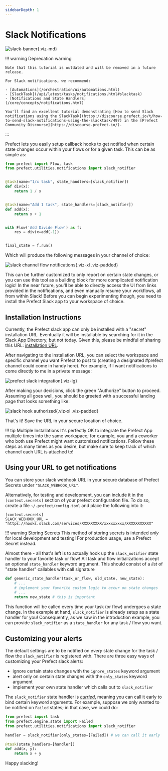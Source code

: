 ```yaml
---
sidebarDepth: 1
---
```


# Slack Notifications

![slack-banner](https://uploads-ssl.webflow.com/5ba446b0e783e26d5a2f2382/5bc4f20bd534b99be66f24aa_slack.png){.viz-md}

!!! warning Deprecation warning

    Note that this tutorial is outdated and will be removed in a future release.

    For Slack notifications, we recommend:

    - [Automations](/orchestration/ui/automations.html)
    - [SlackTask](/api/latest/tasks/notifications.html#slacktask)
    - [Notifications and State Handlers](/core/concepts/notifications.html)

    You'll find an excellent tutorial demonstrating [How to send Slack notifications using the SlackTask](https://discourse.prefect.io/t/how-to-send-slack-notifications-using-the-slacktask/497) in the [Prefect Community Discourse](https://discourse.prefect.io/).

:::

Prefect lets you easily setup callback hooks to get notified when certain state changes occur within your flows or for a given task.
This can be as simple as:

```python
from prefect import Flow, task
from prefect.utilities.notifications import slack_notifier


@task(name="1/x task", state_handlers=[slack_notifier])
def div(x):
    return 1 / x


@task(name="Add 1 task", state_handlers=[slack_notifier])
def add(x):
    return x + 1


with Flow('Add Divide Flow') as f:
    res = div(x=add(-1))


final_state = f.run()
```

Which will produce the following messages in your channel of choice:

![slack channel flow notifications](/example_slack.png){.viz-xl .viz-padded}

This can be further customized to only report on certain state changes, or you can use this tool as a building block for more complicated notification logic!
In the near future, you'll be able to directly access the UI from links provided in the notifications, and even manually resume your workflows, all from within Slack!
Before you can begin experimenting though, you need to install the Prefect Slack app to your workspace of choice.

## Installation Instructions

Currently, the Prefect slack app can only be installed with a "secret" installation URL. Eventually it will be installable by searching for it in the Slack App Directory, but not today. Given this, please be mindful of sharing this URL: [installation URL](https://prefect-slack.appspot.com).

After navigating to the installation URL, you can select the workspace and specific channel you want Prefect to post to (creating a designated #prefect channel could come in handy here). For example, if I want notifications to come directly to me in a private message:

![prefect slack integration](/slack_page1.png){.viz-lg}

After making your decisions, click the green "Authorize" button to proceed. Assuming all goes well, you should be greeted with a successful landing page that looks something like:

![slack hook authorized](/slack_page2.png){.viz-xl .viz-padded}

That's it! Save the URL in your secure location of choice.

!!! tip Multiple Installations
    It's perfectly OK to integrate the Prefect App multiple times into the same workspace; for example, you and a coworker who both use Prefect might want customized notifications. Follow these steps as many times as you desire, but make sure to keep track of which channel each URL is attached to!

## Using your URL to get notifications

You can store your slack webhook URL in your secure database of Prefect Secrets under `"SLACK_WEBHOOK_URL"`. 

Alternatively, for testing and development, you can include it in the `[context.secrets]` section of your prefect configuration file. To do so, create a file `~/.prefect/config.toml` and place the following into it:

```
[context.secrets]
SLACK_WEBHOOK_URL = "https://hooks.slack.com/services/XXXXXXXXX/xxxxxxxxx/XXXXXXXXXXX"
```

!!! warning Storing Secrets
    This method of storing secrets is intended _only_ for local development and testing! For production usage, use a Prefect Secret instead.

Almost there - all that's left is to actually hook up the `slack_notifier` state handler to your favorite task or flow! All task and flow initializations accept an optional `state_handler` keyword argument. This should consist of a _list_ of "state handler" callables with call signature

```python
def generic_state_handler(task_or_flow, old_state, new_state):
    # ...
    # implement your favorite custom logic to occur on state changes
    # ...
    return new_state # this is important
```

This function will be called every time your task (or flow) undergoes a state change. In the example at hand, `slack_notifier` is already setup as a state handler for you!
Consequently, as we saw in the introduction example, you can provide `slack_notifier` as a `state_handler` for any task / flow you want.

## Customizing your alerts

The default settings are to be notified on _every_ state change for the task / flow the `slack_notifier` is registered with. There are three easy ways of customizing your Prefect slack alerts:

- ignore certain state changes with the `ignore_states` keyword argument
- alert only on certain state changes with the `only_states` keyword argument
- implement your own state handler which calls out to `slack_notifier`

The `slack_notifier` state handler is [_curried_](https://en.wikipedia.org/wiki/Currying), meaning you can call it early to bind certain keyword arguments. For example, suppose we only wanted to be notified on `Failed` states; in that case, we could do:

```python
from prefect import task
from prefect.engine.state import Failed
from prefect.utilities.notifications import slack_notifier

handler = slack_notifier(only_states=[Failed]) # we can call it early

@task(state_handlers=[handler])
def add(x, y):
    return x + y
```

Happy slacking!
